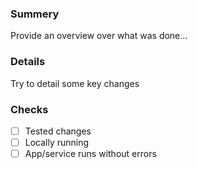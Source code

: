 ### Summery
Provide an overview over what was done...

### Details
Try to detail some key changes

### Checks
- [ ] Tested changes
- [ ] Locally running
- [ ] App/service runs without errors
